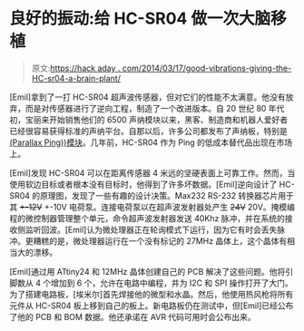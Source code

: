 # 良好的振动:给 HC-SR04 做一次大脑移植

> 原文:[https://hack aday . com/2014/03/17/good-vibrations-giving-the-HC-sr04-a-brain-plant/](https://hackaday.com/2014/03/17/good-vibrations-giving-the-hc-sr04-a-brain-transplant/)

[Emil]拿到了一打 HC-SR04 超声波传感器，但对它们的性能不太满意。他没有放弃，而是对传感器进行了逆向工程，制造了一个改进版本。自 20 世纪 80 年代初，宝丽来开始销售他们的 6500 声纳模块以来，黑客、制造商和机器人爱好者已经很容易获得标准的声纳平台。自那以后，许多公司都发布了声纳板，特别是[(Parallax Ping))模块](http://www.parallax.com/product/28015)。几年前，HC-SR04 作为 Ping 的低成本替代品出现在市场上。

[Emil]发现 HC-SR04 可以在距离传感器 4 米远的坚硬表面上可靠工作。然而，当使用软边目标或者根本没有目标时，他得到了许多坏数据。[Emil]逆向设计了 HC-SR04 的原理图，发现了一些有趣的设计决策。Max232 RS-232 转换器芯片用于其 ~~+-12V~~ +-10V 电荷泵。连接电荷泵以在超声波发射器处产生 ~~24V~~ 20V。掩模编程的微控制器管理整个单元，命令超声波发射器发送 40Khz 脉冲，并在系统的接收侧监听回波。[Emil]认为微处理器正在轮询模式下运行，因为它有时会丢失脉冲。更糟糕的是，微处理器运行在一个没有标记的 27MHz 晶体上，这个晶体有相当大的漂移。

[Emil]通过用 ATtiny24 和 12MHz 晶体创建自己的 PCB 解决了这些问题。他将引脚数从 4 个增加到 6 个，允许在电路中编程，并为 I2C 和 SPI 操作打开了大门。为了搭建电路板，[埃米尔]首先焊接他的微型和水晶。然后，他使用热风枪将所有元件从 HC-SR04 板上移到自己的板上。新电路板仍在测试中，但[Emil]已经公布了他的 PCB 和 BOM 数据。他还承诺在 AVR 代码可用时会公布出来。